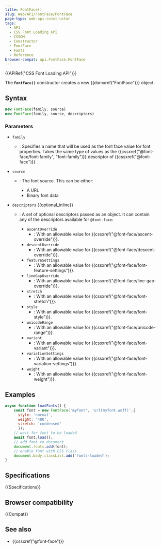 ```yaml
---
title: FontFace()
slug: Web/API/FontFace/FontFace
page-type: web-api-constructor
tags:
  - API
  - CSS Font Loading API
  - CSSOM
  - Constructor
  - FontFace
  - Fonts
  - Reference
browser-compat: api.FontFace.FontFace
---
```

{{APIRef("CSS Font Loading API")}}

The **`FontFace()`** constructor creates a new
{{domxref("FontFace")}} object.

## Syntax

```js
new FontFace(family, source)
new FontFace(family, source, descriptors)
```

### Parameters

- `family`
  - : Specifies a name that will be used as the font face value for font properties. Takes
    the same type of values as the {{cssxref("@font-face/font-family", "font-family")}}
    descriptor of {{cssxref("@font-face")}} .
- `source`

  - : The font source. This can be either:

    - A URL
    - Binary font data

- `descriptors` {{optional_inline}}

  - : A set of optional descriptors passed as an object. It can contain any of the descriptors available for `@font-face`:

    - `ascentOverride`
      - : With an allowable value for {{cssxref("@font-face/ascent-override")}}.
    - `descentOverride`
      - : With an allowable value for {{cssxref("@font-face/descent-override")}}.
    - `featureSettings`
      - : With an allowable value for {{cssxref("@font-face/font-feature-settings")}}.
    - `lineGapOverride`
      - : With an allowable value for {{cssxref("@font-face/line-gap-override")}}.
    - `stretch`
      - : With an allowable value for {{cssxref("@font-face/font-stretch")}}.
    - `style`
      - : With an allowable value for {{cssxref("@font-face/font-style")}}.
    - `unicodeRange`
      - : With an allowable value for {{cssxref("@font-face/unicode-range")}}.
    - `variant`
      - : With an allowable value for {{cssxref("@font-face/font-variant")}}.
    - `variationSettings`
      - : With an allowable value for {{cssxref("@font-face/font-variation-settings")}}.
    - `weight`
      - : With an allowable value for {{cssxref("@font-face/font-weight")}}.

## Examples

```js
async function loadFonts() {
    const font = new FontFace('myfont', 'url(myfont.woff)',{
      style: 'normal',
      weight: '400',
      stretch: 'condensed'
      });
    // wait for font to be loaded
    await font.load();
    // add font to document
    document.fonts.add(font);
    // enable font with CSS class
    document.body.classList.add('fonts-loaded');
}
```

## Specifications

{{Specifications}}

## Browser compatibility

{{Compat}}

## See also

- {{cssxref("@font-face")}}

